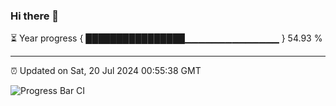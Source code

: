 ### Hi there 👋

⏳ Year progress { ████████████████▁▁▁▁▁▁▁▁▁▁▁▁▁▁ } 54.93 %

---

⏰ Updated on Sat, 20 Jul 2024 00:55:38 GMT

![Progress Bar CI](https://github.com/liununu/liununu/workflows/Progress%20Bar%20CI/badge.svg)
